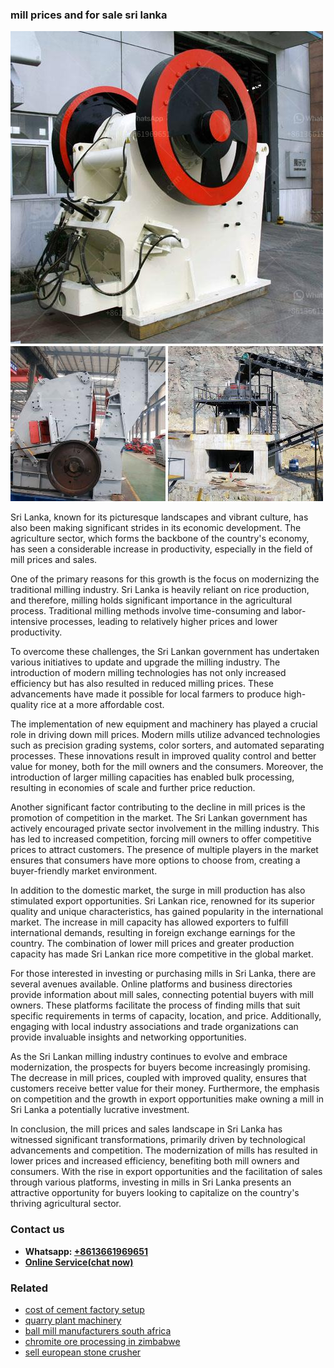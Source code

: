 <h3>mill prices and for sale sri lanka</h3><img src='1706753875.jpg' alt=''><p>Sri Lanka, known for its picturesque landscapes and vibrant culture, has also been making significant strides in its economic development. The agriculture sector, which forms the backbone of the country's economy, has seen a considerable increase in productivity, especially in the field of mill prices and sales.</p><p>One of the primary reasons for this growth is the focus on modernizing the traditional milling industry. Sri Lanka is heavily reliant on rice production, and therefore, milling holds significant importance in the agricultural process. Traditional milling methods involve time-consuming and labor-intensive processes, leading to relatively higher prices and lower productivity.</p><p>To overcome these challenges, the Sri Lankan government has undertaken various initiatives to update and upgrade the milling industry. The introduction of modern milling technologies has not only increased efficiency but has also resulted in reduced milling prices. These advancements have made it possible for local farmers to produce high-quality rice at a more affordable cost.</p><p>The implementation of new equipment and machinery has played a crucial role in driving down mill prices. Modern mills utilize advanced technologies such as precision grading systems, color sorters, and automated separating processes. These innovations result in improved quality control and better value for money, both for the mill owners and the consumers. Moreover, the introduction of larger milling capacities has enabled bulk processing, resulting in economies of scale and further price reduction.</p><p>Another significant factor contributing to the decline in mill prices is the promotion of competition in the market. The Sri Lankan government has actively encouraged private sector involvement in the milling industry. This has led to increased competition, forcing mill owners to offer competitive prices to attract customers. The presence of multiple players in the market ensures that consumers have more options to choose from, creating a buyer-friendly market environment.</p><p>In addition to the domestic market, the surge in mill production has also stimulated export opportunities. Sri Lankan rice, renowned for its superior quality and unique characteristics, has gained popularity in the international market. The increase in mill capacity has allowed exporters to fulfill international demands, resulting in foreign exchange earnings for the country. The combination of lower mill prices and greater production capacity has made Sri Lankan rice more competitive in the global market.</p><p>For those interested in investing or purchasing mills in Sri Lanka, there are several avenues available. Online platforms and business directories provide information about mill sales, connecting potential buyers with mill owners. These platforms facilitate the process of finding mills that suit specific requirements in terms of capacity, location, and price. Additionally, engaging with local industry associations and trade organizations can provide invaluable insights and networking opportunities.</p><p>As the Sri Lankan milling industry continues to evolve and embrace modernization, the prospects for buyers become increasingly promising. The decrease in mill prices, coupled with improved quality, ensures that customers receive better value for their money. Furthermore, the emphasis on competition and the growth in export opportunities make owning a mill in Sri Lanka a potentially lucrative investment.</p><p>In conclusion, the mill prices and sales landscape in Sri Lanka has witnessed significant transformations, primarily driven by technological advancements and competition. The modernization of mills has resulted in lower prices and increased efficiency, benefiting both mill owners and consumers. With the rise in export opportunities and the facilitation of sales through various platforms, investing in mills in Sri Lanka presents an attractive opportunity for buyers looking to capitalize on the country's thriving agricultural sector.</p><h3>Contact us</h3><ul><li><strong>Whatsapp:&nbsp;<a href="https://wa.me/8613661969651">+8613661969651</a></strong></li><li><a href="https://swt.shibang-china.com/?git&amp;zhl&amp;mill prices and for sale sri lanka"><strong>Online Service(chat now)</strong></a></li></ul><h3>Related</h3><ul><li><a href='cost of cement factory setup.md'>cost of cement factory setup</a></li><li><a href='quarry plant machinery.md'>quarry plant machinery</a></li><li><a href='ball mill manufacturers south africa.md'>ball mill manufacturers south africa</a></li><li><a href='chromite ore processing in zimbabwe.md'>chromite ore processing in zimbabwe</a></li><li><a href='sell european stone crusher.md'>sell european stone crusher</a></li></ul>